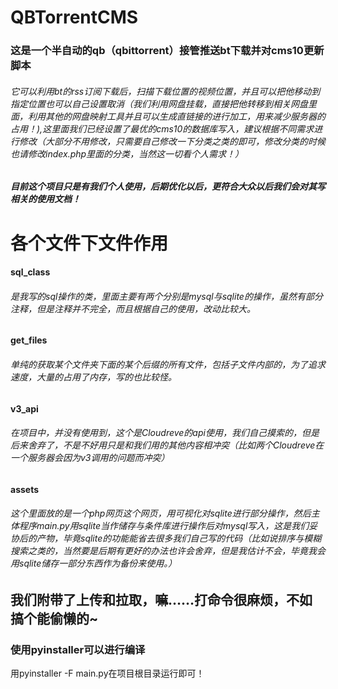 # QBTorrentCMS

### 这是一个半自动的qb（qbittorrent）接管推送bt下载并对cms10更新脚本

###### 它可以利用bt的rss订阅下载后，扫描下载位置的视频位置，并且可以把他移动到指定位置也可以自己设置取消（我们利用网盘挂载，直接把他转移到相关网盘里面，利用其他的网盘映射工具并且可以生成直链接的进行加工，用来减少服务器的占用！),这里面我们已经设置了最优的cms10的数据库写入，建议根据不同需求进行修改（大部分不用修改，只需要自己修改一下分类之类的即可，修改分类的时候也请修改index.php里面的分类，当然这一切看个人需求！）

##### 目前这个项目只是有我们个人使用，后期优化以后，更符合大众以后我们会对其写相关的使用文档！

# 各个文件下文件作用

#### sql_class

###### 	是我写的sql操作的类，里面主要有两个分别是mysql与sqlite的操作，虽然有部分注释，但是注释并不完全，而且根据自己的使用，改动比较大。

#### get_files

###### 	单纯的获取某个文件夹下面的某个后缀的所有文件，包括子文件内部的，为了追求速度，大量的占用了内存，写的也比较怪。

#### v3_api

###### 	在项目中，并没有使用到，这个是Cloudreve的api使用，我们自己摸索的，但是后来舍弃了，不是不好用只是和我们用的其他内容相冲突（比如两个Cloudreve在一个服务器会因为v3调用的问题而冲突）

#### assets

###### 	这个里面放的是一个php网页这个网页，用可视化对sqlite进行部分操作，然后主体程序main.py用sqlite当作储存与条件库进行操作后对mysql写入，这是我们妥协后的产物，毕竟sqlite的功能能省去很多我们自己写的代码（比如说排序与模糊搜索之类的，当然要是后期有更好的办法也许会舍弃，但是我估计不会，毕竟我会用sqlite储存一部分东西作为备份来使用。）

## 我们附带了上传和拉取，嘛……打命令很麻烦，不如搞个能偷懒的~

### 使用pyinstaller可以进行编译

用pyinstaller -F main.py在项目根目录运行即可！
